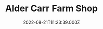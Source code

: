 ---
date: 2022-08-21T11:23:39.000Z
title: Alder Carr Farm Shop
latitude: 52.157478043746686
longitude: 1.0542257753073518
category: checkin
---